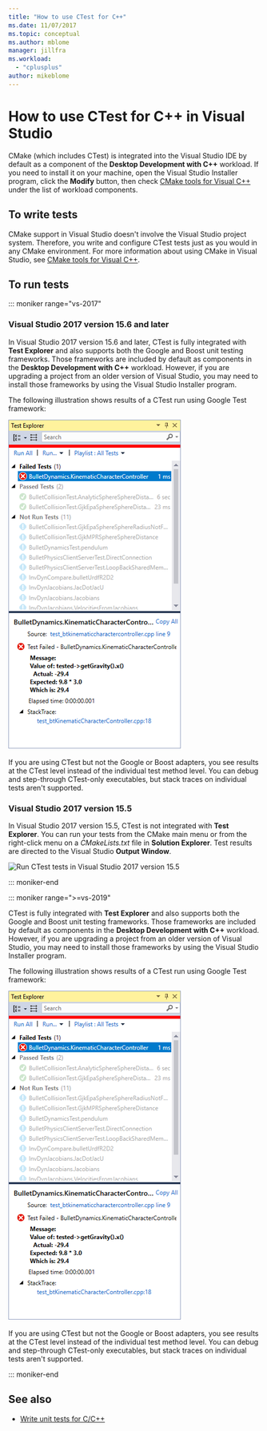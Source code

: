 ```yaml
---
title: "How to use CTest for C++"
ms.date: 11/07/2017
ms.topic: conceptual
ms.author: mblome
manager: jillfra
ms.workload:
  - "cplusplus"
author: mikeblome
---
```

# How to use CTest for C++ in Visual Studio

CMake (which includes CTest) is integrated into the Visual Studio IDE by default as a component of the **Desktop Development with C++** workload. If you need to install it on your machine, open the Visual Studio Installer program, click the **Modify** button, then check [CMake tools for Visual C++](/cpp/ide/cmake-tools-for-visual-cpp) under the list of workload components.

## To write tests

CMake support in Visual Studio doesn't involve the Visual Studio project system. Therefore, you write and configure CTest tests just as you would in any CMake environment. For more information about using CMake in Visual Studio, see [CMake tools for Visual C++](/cpp/ide/cmake-tools-for-visual-cpp).

## To run tests

::: moniker range="vs-2017"

### Visual Studio 2017 version 15.6 and later

In Visual Studio 2017 version 15.6 and later, CTest is fully integrated with **Test Explorer** and also supports both the Google and Boost unit testing frameworks. Those frameworks are included by default as components in the **Desktop Development with C++** workload. However, if you are upgrading a project from an older version of Visual Studio, you may need to install those frameworks by using the Visual Studio Installer program.

The following illustration shows results of a CTest run using Google Test framework:

![CTest with Google Test Framework in Visual Studio 2017](media/ctest-test-explorer.png)

If you are using CTest but not the Google or Boost adapters, you see results at the CTest level instead of the individual test method level. You can debug and step-through CTest-only executables, but stack traces on individual tests aren't supported.

### Visual Studio 2017 version 15.5

In Visual Studio 2017 version 15.5, CTest is not integrated with **Test Explorer**. You can run your tests from the CMake main menu or from the right-click menu on a *CMakeLists.txt* file in **Solution Explorer**. Test results are directed to the Visual Studio **Output Window**.

![Run CTest tests in Visual Studio 2017 version 15.5](media/cpp-cmake-run-tests.png)

::: moniker-end

::: moniker range=">=vs-2019"

CTest is fully integrated with **Test Explorer** and also supports both the Google and Boost unit testing frameworks. Those frameworks are included by default as components in the **Desktop Development with C++** workload. However, if you are upgrading a project from an older version of Visual Studio, you may need to install those frameworks by using the Visual Studio Installer program.

The following illustration shows results of a CTest run using Google Test framework:

![CTest with Google Test Framework in Visual Studio](media/ctest-test-explorer.png)

If you are using CTest but not the Google or Boost adapters, you see results at the CTest level instead of the individual test method level. You can debug and step-through CTest-only executables, but stack traces on individual tests aren't supported.

::: moniker-end

## See also

- [Write unit tests for C/C++](writing-unit-tests-for-c-cpp.md)